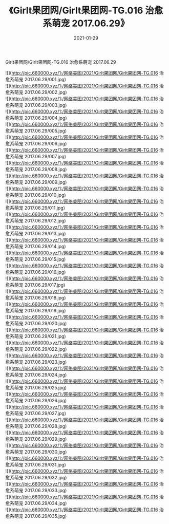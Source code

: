﻿---
layout: post
title:  《Girlt果团网/Girlt果团网-TG.016 治愈系萌宠 2017.06.29》
date:   2021-01-29
img: http://pic.660000.xyz/1:/网络美图/2021/Girlt果团网/Girlt果团网-TG.016 治愈系萌宠 2017.06.29/000.jpg
categories: [美女, 清纯, 唯美]
---

Girlt果团网/Girlt果团网-TG.016 治愈系萌宠 2017.06.29

 ![](http://pic.660000.xyz/1:/网络美图/2021/Girlt果团网/Girlt果团网-TG.016 治愈系萌宠 2017.06.29/001.jpg) <br>![](http://pic.660000.xyz/1:/网络美图/2021/Girlt果团网/Girlt果团网-TG.016 治愈系萌宠 2017.06.29/002.jpg) <br>![](http://pic.660000.xyz/1:/网络美图/2021/Girlt果团网/Girlt果团网-TG.016 治愈系萌宠 2017.06.29/003.jpg) <br>![](http://pic.660000.xyz/1:/网络美图/2021/Girlt果团网/Girlt果团网-TG.016 治愈系萌宠 2017.06.29/004.jpg) <br>![](http://pic.660000.xyz/1:/网络美图/2021/Girlt果团网/Girlt果团网-TG.016 治愈系萌宠 2017.06.29/005.jpg) <br>![](http://pic.660000.xyz/1:/网络美图/2021/Girlt果团网/Girlt果团网-TG.016 治愈系萌宠 2017.06.29/006.jpg) <br>![](http://pic.660000.xyz/1:/网络美图/2021/Girlt果团网/Girlt果团网-TG.016 治愈系萌宠 2017.06.29/007.jpg) <br>![](http://pic.660000.xyz/1:/网络美图/2021/Girlt果团网/Girlt果团网-TG.016 治愈系萌宠 2017.06.29/008.jpg) <br>![](http://pic.660000.xyz/1:/网络美图/2021/Girlt果团网/Girlt果团网-TG.016 治愈系萌宠 2017.06.29/009.jpg) <br>![](http://pic.660000.xyz/1:/网络美图/2021/Girlt果团网/Girlt果团网-TG.016 治愈系萌宠 2017.06.29/010.jpg) <br>![](http://pic.660000.xyz/1:/网络美图/2021/Girlt果团网/Girlt果团网-TG.016 治愈系萌宠 2017.06.29/011.jpg) <br>![](http://pic.660000.xyz/1:/网络美图/2021/Girlt果团网/Girlt果团网-TG.016 治愈系萌宠 2017.06.29/012.jpg) <br>![](http://pic.660000.xyz/1:/网络美图/2021/Girlt果团网/Girlt果团网-TG.016 治愈系萌宠 2017.06.29/013.jpg) <br>![](http://pic.660000.xyz/1:/网络美图/2021/Girlt果团网/Girlt果团网-TG.016 治愈系萌宠 2017.06.29/014.jpg) <br>![](http://pic.660000.xyz/1:/网络美图/2021/Girlt果团网/Girlt果团网-TG.016 治愈系萌宠 2017.06.29/015.jpg) <br>![](http://pic.660000.xyz/1:/网络美图/2021/Girlt果团网/Girlt果团网-TG.016 治愈系萌宠 2017.06.29/016.jpg) <br>![](http://pic.660000.xyz/1:/网络美图/2021/Girlt果团网/Girlt果团网-TG.016 治愈系萌宠 2017.06.29/017.jpg) <br>![](http://pic.660000.xyz/1:/网络美图/2021/Girlt果团网/Girlt果团网-TG.016 治愈系萌宠 2017.06.29/018.jpg) <br>![](http://pic.660000.xyz/1:/网络美图/2021/Girlt果团网/Girlt果团网-TG.016 治愈系萌宠 2017.06.29/019.jpg) <br>![](http://pic.660000.xyz/1:/网络美图/2021/Girlt果团网/Girlt果团网-TG.016 治愈系萌宠 2017.06.29/020.jpg) <br>![](http://pic.660000.xyz/1:/网络美图/2021/Girlt果团网/Girlt果团网-TG.016 治愈系萌宠 2017.06.29/021.jpg) <br>![](http://pic.660000.xyz/1:/网络美图/2021/Girlt果团网/Girlt果团网-TG.016 治愈系萌宠 2017.06.29/022.jpg) <br>![](http://pic.660000.xyz/1:/网络美图/2021/Girlt果团网/Girlt果团网-TG.016 治愈系萌宠 2017.06.29/023.jpg) <br>![](http://pic.660000.xyz/1:/网络美图/2021/Girlt果团网/Girlt果团网-TG.016 治愈系萌宠 2017.06.29/024.jpg) <br>![](http://pic.660000.xyz/1:/网络美图/2021/Girlt果团网/Girlt果团网-TG.016 治愈系萌宠 2017.06.29/025.jpg) <br>![](http://pic.660000.xyz/1:/网络美图/2021/Girlt果团网/Girlt果团网-TG.016 治愈系萌宠 2017.06.29/026.jpg) <br>![](http://pic.660000.xyz/1:/网络美图/2021/Girlt果团网/Girlt果团网-TG.016 治愈系萌宠 2017.06.29/027.jpg) <br>![](http://pic.660000.xyz/1:/网络美图/2021/Girlt果团网/Girlt果团网-TG.016 治愈系萌宠 2017.06.29/028.jpg) <br>![](http://pic.660000.xyz/1:/网络美图/2021/Girlt果团网/Girlt果团网-TG.016 治愈系萌宠 2017.06.29/029.jpg) <br>![](http://pic.660000.xyz/1:/网络美图/2021/Girlt果团网/Girlt果团网-TG.016 治愈系萌宠 2017.06.29/030.jpg) <br>![](http://pic.660000.xyz/1:/网络美图/2021/Girlt果团网/Girlt果团网-TG.016 治愈系萌宠 2017.06.29/031.jpg) <br>![](http://pic.660000.xyz/1:/网络美图/2021/Girlt果团网/Girlt果团网-TG.016 治愈系萌宠 2017.06.29/032.jpg) <br>![](http://pic.660000.xyz/1:/网络美图/2021/Girlt果团网/Girlt果团网-TG.016 治愈系萌宠 2017.06.29/033.jpg) <br>![](http://pic.660000.xyz/1:/网络美图/2021/Girlt果团网/Girlt果团网-TG.016 治愈系萌宠 2017.06.29/034.jpg) <br>![](http://pic.660000.xyz/1:/网络美图/2021/Girlt果团网/Girlt果团网-TG.016 治愈系萌宠 2017.06.29/035.jpg) <br>